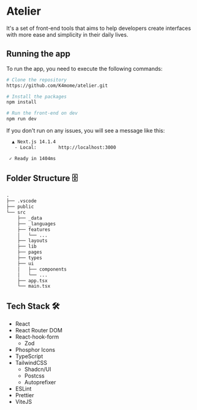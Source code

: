 # Atelier

It's a set of front-end tools that aims to help developers create interfaces with more ease and simplicity in their daily lives.

## Running the app

To run the app, you need to execute the following commands:

```bash
# Clone the repository
https://github.com/K4mome/atelier.git

# Install the packages
npm install

# Run the front-end on dev
npm run dev
```

If you don't run on any issues, you will see a message like this:

```bash
  ▲ Next.js 14.1.4
   - Local:        http://localhost:3000

 ✓ Ready in 1404ms
```

## Folder Structure 🗄️

```md
.
├── .vscode
├── public
└── src
    ├── _data
    ├── _languages
    ├── features
    │   └── ...
    ├── layouts
    ├── lib
    ├── pages
    ├── types
    ├── ui
    │   ├── components
    │   └── ...
    ├── app.tsx
    └── main.tsx
```

## Tech Stack 🛠️

- React
- React Router DOM
- React-hook-form
  - Zod
- Phosphor Icons
- TypeScript
- TailwindCSS
  - Shadcn/UI
  - Postcss
  - Autoprefixer
- ESLint
- Prettier
- ViteJS